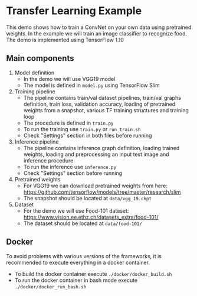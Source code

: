 
# Transfer Learning Example

This demo shows how to train a ConvNet on your own data using pretrained weights.
In the example we will train an image classifier to recognize food.
The demo is implemented using TensorFlow 1.10

## Main components

1. Model definition
    * In the demo we will use VGG19 model
    * The model is defined in `model.py` using TensorFlow Slim
2. Training pipeline
    * The pipeline contains train/val dataset pipelines, train/val graphs definition, train loss, validation accuracy, loading of pretrained weights from a snapshot, various TF training structures and training loop
    * The procedure is defined in `train.py`
    * To run the training use `train.py` or `run_train.sh`
    * Check "Settings" section in both files before running
3. Inference pipeline
    * The pipeline contains inference graph definition, loading trained weights, loading and preprocessing an input test image and inference procedure
    * To run the inference use `inference.py`
    * Check "Settings" section before running
4. Pretrained weights
    * For VGG19 we can download pretrained weights from here: https://github.com/tensorflow/models/tree/master/research/slim
    * The snapshot should be located at `data/vgg_19.ckpt`
5. Dataset
    * For the demo we will use Food-101 dataset: https://www.vision.ee.ethz.ch/datasets_extra/food-101/
    * The dataset should be located at `data/food-101/`

## Docker

To avoid problems with various versions of the frameworks, it is recommended to execute everything in a docker container.

* To build the docker container execute `./docker/docker_build.sh`
* To run the docker container in bash mode execute `./docker/docker_run_bash.sh`
